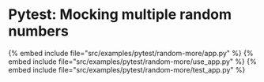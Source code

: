 # Pytest: Mocking multiple random numbers

{% embed include file="src/examples/pytest/random-more/app.py" %}
{% embed include file="src/examples/pytest/random-more/use_app.py" %}
{% embed include file="src/examples/pytest/random-more/test_app.py" %}


